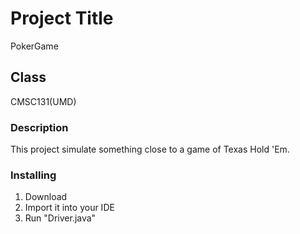 # Project Title
PokerGame

## Class
CMSC131(UMD)

### Description
This project simulate something close to a game of Texas Hold 'Em.

### Installing
1) Download 
2) Import it into your IDE
3) Run "Driver.java"
